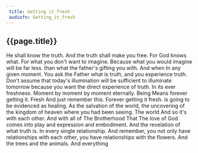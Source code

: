 ```yaml
---
 title: Getting it fresh
 audiofn: Getting_it_fresh
---
```


## {{page.title}}

He shall know the truth. And the truth shall make you free. For God
knows what. For what you don't want to imagine. Because what you would
imagine will be far less. than what the father's gifting you with. And
when In any given moment. You ask the Father what is truth, and you
experience truth. Don't assume that today's illumination will be
sufficient to illuminate tomorrow because you want the direct experience
of truth. In its ever freshness. Moment by moment by moment eternally.
Being Means forever getting it. Fresh And just remember this. Forever
getting it fresh. is going to be evidenced as healing. As the salvation
of the world, the uncovering of the kingdom of heaven where you had been
seeing. The world And so it's with each other. And with all of The
Brotherhood That The love of God comes into play and expression and
embodiment. And the revelation of what truth is. In every single
relationship. And remember, you not only have relationships with each
other, you have relationships with the flowers. And the trees and the
animals. And everything

